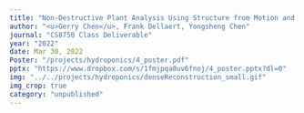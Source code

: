 ```yaml
---
title: "Non-Destructive Plant Analysis Using Structure from Motion and a Cable Driven Parallel Robot"
author: "<u>Gerry Chen</u>, Frank Dellaert, Yongsheng Chen"
journal: "CS8750 Class Deliverable"
year: "2022"
date: Mar 30, 2022
Poster: "/projects/hydroponics/4_poster.pdf"
pptx: "https://www.dropbox.com/s/1fmjpqa0uv6fnoj/4_poster.pptx?dl=0"
img: "../../projects/hydroponics/denseReconstruction_small.gif"
img_crop: true
category: "unpublished"
---
```

